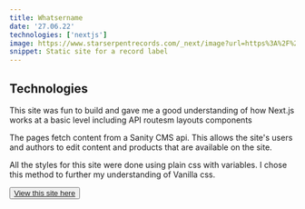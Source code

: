 ```yaml
---
title: Whatsername
date: '27.06.22'
technologies: ['nextjs']
image: https://www.starserpentrecords.com/_next/image?url=https%3A%2F%2Fcdn.sanity.io%2Fimages%2Fxrddhs1w%2Fproduction%2F6230d2631a2418cbf68aa58c520f0abef2c85d21-1945x608.png&w=1920&q=75
snippet: Static site for a record label
---
```


## Technologies

This site was fun to build and gave me a good understanding of how Next.js works at a basic level including API routesm layouts components

The pages fetch content from a Sanity CMS api. This allows the site's users and authors to edit content and products that are available on the site.

All the styles for this site were done using plain css with variables. I chose this method to further my understanding of Vanilla css.

<button className='primary'><a href='https://starserpentrecords.com' target='_blank' rel='noopener'>View this site here</a></button>

